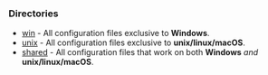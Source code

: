 ### Directories
* [win](win) - All configuration files exclusive to **Windows**.
* [unix](unix) - All configuration files exclusive to **unix/linux/macOS**.
* [shared](shared) - All configuration files that work on both **Windows** *and* **unix/linux/macOS**.
